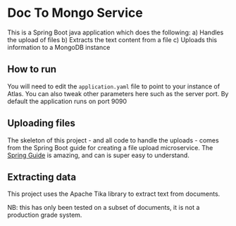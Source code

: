 # Doc To Mongo Service

This is a Spring Boot java application which does the following:
a) Handles the upload of files
b) Extracts the text content from a file
c) Uploads this information to a MongoDB instance

## How to run
You will need to edit the `application.yaml` file to point to your instance of Atlas. You can also tweak other parameters here such as the server port.
By default the application runs on port 9090

## Uploading files
The skeleton of this project - and all code to handle the uploads - comes from the Spring Boot guide for creating a file upload microservice.
The [Spring Guide](https://spring.io/guides/gs/uploading-files/) is amazing, and can is super easy to understand.

## Extracting data
This project uses the Apache Tika library to extract text from documents.

NB: this has only been tested on a subset of documents, it is not a production grade system.
